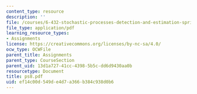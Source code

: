 ```yaml
---
content_type: resource
description: ''
file: /courses/6-432-stochastic-processes-detection-and-estimation-spring-2004/ef14c00d549de4d7a366b384c938d0b6_ps8.pdf
file_type: application/pdf
learning_resource_types:
- Assignments
license: https://creativecommons.org/licenses/by-nc-sa/4.0/
ocw_type: OCWFile
parent_title: Assignments
parent_type: CourseSection
parent_uid: 13d1a727-41cc-4398-5b5c-dd6d9430aa0b
resourcetype: Document
title: ps8.pdf
uid: ef14c00d-549d-e4d7-a366-b384c938d0b6
---
```

